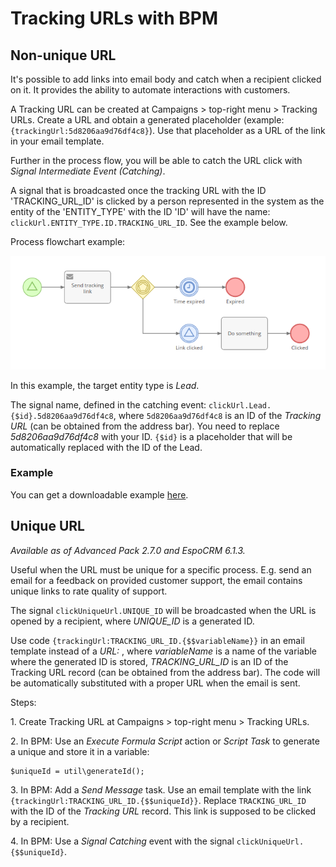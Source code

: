 # Tracking URLs with BPM

## Non-unique URL

It's possible to add links into email body and catch when a recipient clicked on it. It provides the ability to automate interactions with customers.

A Tracking URL can be created at Campaigns > top-right menu > Tracking URLs. Create a URL and obtain a generated placeholder (example: `{trackingUrl:5d8206aa9d76df4c8}`). Use that placeholder as a URL of the link in your email template.

Further in the process flow, you will be able to catch the URL click with *Signal Intermediate Event (Catching)*.

A signal that is broadcasted once the tracking URL with the ID 'TRACKING_URL_ID' is clicked by a person represented in the system as the entity of the 'ENTITY_TYPE' with the ID 'ID' will have the name: `clickUrl.ENTITY_TYPE.ID.TRACKING_URL_ID`. See the example below.

Process flowchart example:

![BPM Tracking URL](https://raw.githubusercontent.com/espocrm/documentation/master/docs/_static/images/administration/bpm/tracking-urls.png)

In this example, the target entity type is *Lead*.

The signal name, defined in the catching event: `clickUrl.Lead.{$id}.5d8206aa9d76df4c8`, where `5d8206aa9d76df4c8` is an ID of the *Tracking URL* (can be obtained from the address bar). You need to replace *5d8206aa9d76df4c8* with your ID. `{$id}` is a placeholder that will be automatically replaced with the ID of the Lead.

### Example

You can get a downloadable example [here](bpm-examples.md#downloadable-examples).

## Unique URL

*Available as of Advanced Pack 2.7.0 and EspoCRM 6.1.3.*

Useful when the URL must be unique for a specific process. E.g. send an email for a feedback on provided customer support, the email contains unique links to rate quality of support.

The signal  `clickUniqueUrl.UNIQUE_ID` will be broadcasted when the URL is opened by a recipient, where *UNIQUE_ID* is a generated ID.

Use code `{trackingUrl:TRACKING_URL_ID.{$$variableName}}` in an email template instead of a *URL:* , where *variableName* is a name of the variable where the generated ID is stored, *TRACKING_URL_ID* is an ID of the Tracking URL record (can be obtained from the address bar). The code will be automatically substituted with a proper URL when the email is sent.

Steps:

1\. Create Tracking URL at Campaigns > top-right menu > Tracking URLs.


2\. In BPM: Use an *Execute Formula Script* action or *Script Task* to generate a unique and store it in a variable:

```
$uniqueId = util\generateId();
```

3\. In BPM: Add a *Send Message* task. Use an email template with the link `{trackingUrl:TRACKING_URL_ID.{$$uniqueId}}`. Replace `TRACKING_URL_ID` with the ID of the *Tracking URL* record. This link is supposed to be clicked by a recipient.

4\. In BPM: Use a *Signal Catching* event with the signal `clickUniqueUrl.{$$uniqueId}`.
